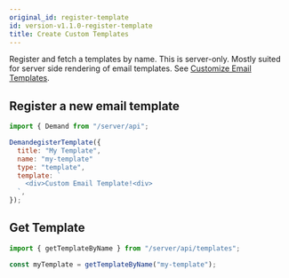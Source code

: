 ```yaml
---
original_id: register-template
id: version-v1.1.0-register-template
title: Create Custom Templates
---
```

    
Register and fetch a templates by name. This is server-only. Mostly suited for server side rendering of email templates. See [Customize Email Templates](register-email.md).

## Register a new email template

```js
import { Demand from "/server/api";

DemandegisterTemplate({
  title: "My Template",
  name: "my-template"
  type: "template",
  template: `
    <div>Custom Email Template!<div>
  `,
});
```

## Get Template

```js
import { getTemplateByName } from "/server/api/templates";

const myTemplate = getTemplateByName("my-template");
```
